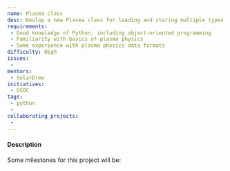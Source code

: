```yaml
---
name: Plasma class
desc: Devlop a new Plasma class for loading and storing multiple types of plasma physics data.
requirements:
 - Good knowledge of Python, including object-oriented programming
 - Familiarity with basics of plasma physics
 - Some experience with plasma physics data formats
difficulty: High
issues:
 - 
mentors:
 - SolarDrew
initiatives:
 - GSOC
tags:
 - python
 - 
collaborating_projects:
 - 
---
```


#### Description



Some milestones for this project will be:

